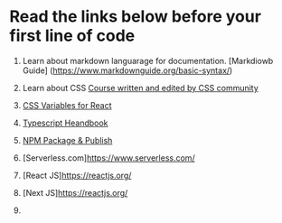 # Read the links below before your first line of code

1. Learn about markdown languarage for documentation. [Markdiowb Guide] (https://www.markdownguide.org/basic-syntax/)

2. Learn about CSS [Course written and edited by CSS community](https://web.dev/learn/css/)

3. [CSS Variables for React](https://www.joshwcomeau.com/css/css-variables-for-react-devs/)

4. [Typescript Heandbook](https://www.typescriptlang.org/docs/handbook/intro.html)

5. [NPM Package & Publish](https://itnext.io/step-by-step-building-and-publishing-an-npm-typescript-package-44fe7164964c)

6. [Serverless.com]https://www.serverless.com/

7. [React JS]https://reactjs.org/

8. [Next JS]https://reactjs.org/

9. 